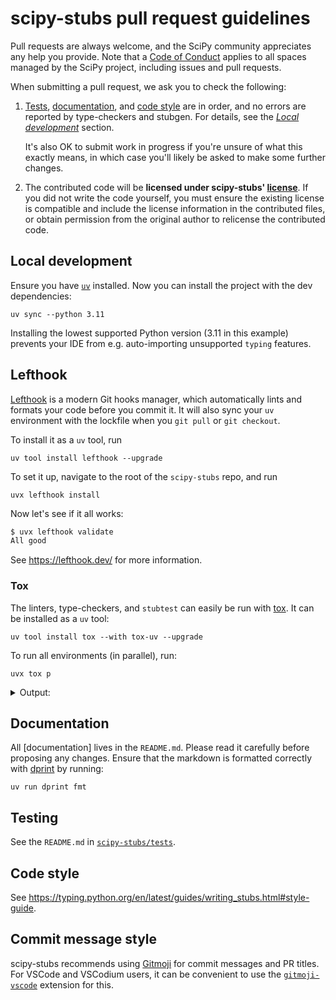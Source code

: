 # scipy-stubs pull request guidelines

Pull requests are always welcome, and the SciPy community appreciates any help you
provide. Note that a [Code of Conduct][coc] applies to all spaces managed by the
SciPy project, including issues and pull requests.

When submitting a pull request, we ask you to check the following:

1. [Tests](#testing), [documentation](#documentation), and [code style](#code-style)
   are in order, and no errors are reported by type-checkers and stubgen.
   For details, see the [*Local development*](#local-development) section.

   It's also OK to submit work in progress if you're unsure of what this exactly means,
   in which case you'll likely be asked to make some further changes.

1. The contributed code will be **licensed under scipy-stubs' [license]**.
   If you did not write the code yourself, you must ensure the existing license is
   compatible and include the license information in the contributed files, or obtain
   permission from the original author to relicense the contributed code.

## Local development

Ensure you have [`uv`](https://docs.astral.sh/uv/getting-started/installation/)
installed. Now you can install the project with the dev dependencies:

```shell
uv sync --python 3.11
```

Installing the lowest supported Python version (3.11 in this example) prevents
your IDE from e.g. auto-importing unsupported `typing` features.

## Lefthook

[Lefthook](https://github.com/evilmartians/lefthook) is a modern Git hooks manager,
which automatically lints and formats your code before you commit it. It will also sync
your `uv` environment with the lockfile when you `git pull` or `git checkout`.

To install it as a `uv` tool, run

```shell
uv tool install lefthook --upgrade
```

To set it up, navigate to the root of the `scipy-stubs` repo, and run

```shell
uvx lefthook install
```

Now let's see if it all works:

```bash
$ uvx lefthook validate
All good
```

See <https://lefthook.dev/> for more information.

### Tox

The linters, type-checkers, and `stubtest` can easily be run with
[tox](https://github.com/tox-dev/tox). It can be installed as a `uv` tool:

```shell
uv tool install tox --with tox-uv --upgrade
```

To run all environments (in parallel), run:

```shell
uvx tox p
```

<details>
<summary>Output:</summary>

```plaintext
lint: OK ✔ in 0.6 seconds
pyright: OK ✔ in 11.97 seconds
mypy: OK ✔ in 16.69 seconds
3.11: OK ✔ in 18.05 seconds
3.12: OK ✔ in 22.94 seconds
  lint: OK (0.60=setup[0.30]+cmd[0.16,0.11,0.04] seconds)
  pyright: OK (11.97=setup[0.30]+cmd[11.67] seconds)
  mypy: OK (16.69=setup[0.30]+cmd[16.39] seconds)
  3.13: OK (25.80=setup[0.30]+cmd[25.51] seconds)
  3.12: OK (22.94=setup[0.29]+cmd[22.64] seconds)
  3.11: OK (18.05=setup[0.30]+cmd[17.75] seconds)
  congratulations :) (25.84 seconds)
```

</details>

## Documentation

All [documentation] lives in the `README.md`. Please read it carefully before proposing
any changes. Ensure that the markdown is formatted correctly with
[dprint][dprint] by running:

```shell
uv run dprint fmt
```

## Testing

See the `README.md` in [`scipy-stubs/tests`][tests].

## Code style

See <https://typing.python.org/en/latest/guides/writing_stubs.html#style-guide>.

## Commit message style

scipy-stubs recommends using [Gitmoji](https://gitmoji.dev/) for commit messages and PR
titles. For VSCode and VSCodium users, it can be convenient to use the
[`gitmoji-vscode`](https://github.com/seatonjiang/gitmoji-vscode) extension for this.

[coc]: https://docs.scipy.org/doc/scipy/dev/conduct/code_of_conduct.html
[license]: https://github.com/scipy/scipy-stubs/blob/master/LICENSE
[tests]: https://github.com/scipy/scipy-stubs/tree/master/tests
[dprint]: https://github.com/dprint/dprint
